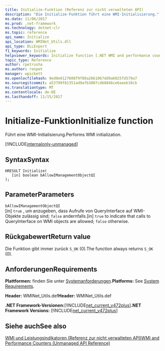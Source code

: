 ```yaml
---
title: Initialize-Funktion (Referenz zur nicht verwalteten API)
description: "Die Initialize-Funktion führt eine WMI-Initialisierung."
ms.date: 11/06/2017
ms.prod: .net-framework
ms.technology: dotnet-clr
ms.topic: reference
api_name: Initialize
api_location: WMINet_Utils.dll
api_type: DLLExport
f1_keywords: Initialize
helpviewer_keywords: Initialize function [.NET WMI and performance counters]
topic_type: Reference
author: rpetrusha
ms.author: ronpet
manager: wpickett
ms.openlocfilehash: 9ed0e0127608f9f80a2661067dd9a6025fd579a7
ms.sourcegitcommit: a53799f81351ad9afb3007cd68846ce6aeeb10cb
ms.translationtype: MT
ms.contentlocale: de-DE
ms.lasthandoff: 11/15/2017
---
```

# <a name="initialize-function"></a><span data-ttu-id="8afe0-103">Initialize-Funktion</span><span class="sxs-lookup"><span data-stu-id="8afe0-103">Initialize function</span></span>
<span data-ttu-id="8afe0-104">Führt eine WMI-Initialisierung.</span><span class="sxs-lookup"><span data-stu-id="8afe0-104">Performs WMI initialization.</span></span>  
  
[!INCLUDE[internalonly-unmanaged](../../../../includes/internalonly-unmanaged.md)]
  
## <a name="syntax"></a><span data-ttu-id="8afe0-105">Syntax</span><span class="sxs-lookup"><span data-stu-id="8afe0-105">Syntax</span></span> 
```  
HRESULT Initialize(
   [in] boolean bAllowIManagementObjectQI
); 
```  
## <a name="parameters"></a><span data-ttu-id="8afe0-106">Parameter</span><span class="sxs-lookup"><span data-stu-id="8afe0-106">Parameters</span></span>

`bAllowIManagementObjectQI`   
<span data-ttu-id="8afe0-107">[in] `true` , um anzugeben, dass Aufrufe von QueryInterface auf WMI-Objekte zulässig sind; `false` andernfalls.</span><span class="sxs-lookup"><span data-stu-id="8afe0-107">[in] `true` to indicate that calls to QueryInterface on WMI objects are allowed; `false` otherwise.</span></span>

## <a name="return-value"></a><span data-ttu-id="8afe0-108">Rückgabewert</span><span class="sxs-lookup"><span data-stu-id="8afe0-108">Return value</span></span>

<span data-ttu-id="8afe0-109">Die Funktion gibt immer zurück `S_OK` (0).</span><span class="sxs-lookup"><span data-stu-id="8afe0-109">The function always returns `S_OK` (0).</span></span>
  
## <a name="requirements"></a><span data-ttu-id="8afe0-110">Anforderungen</span><span class="sxs-lookup"><span data-stu-id="8afe0-110">Requirements</span></span>  
 <span data-ttu-id="8afe0-111">**Plattformen:** finden Sie unter [Systemanforderungen](../../../../docs/framework/get-started/system-requirements.md).</span><span class="sxs-lookup"><span data-stu-id="8afe0-111">**Platforms:** See [System Requirements](../../../../docs/framework/get-started/system-requirements.md).</span></span>  
  
 <span data-ttu-id="8afe0-112">**Header:** WMINet_Utils.def</span><span class="sxs-lookup"><span data-stu-id="8afe0-112">**Header:** WMINet_Utils.def</span></span>  
  
 <span data-ttu-id="8afe0-113">**.NET Framework-Versionen:**[!INCLUDE[net_current_v472plus](../../../../includes/net-current-v472plus.md)]</span><span class="sxs-lookup"><span data-stu-id="8afe0-113">**.NET Framework Versions:** [!INCLUDE[net_current_v472plus](../../../../includes/net-current-v472plus.md)]</span></span>  
  
## <a name="see-also"></a><span data-ttu-id="8afe0-114">Siehe auch</span><span class="sxs-lookup"><span data-stu-id="8afe0-114">See also</span></span>  
[<span data-ttu-id="8afe0-115">WMI und Leistungsindikatoren (Referenz zur nicht verwalteten API)</span><span class="sxs-lookup"><span data-stu-id="8afe0-115">WMI and Performance Counters (Unmanaged API Reference)</span></span>](index.md)
